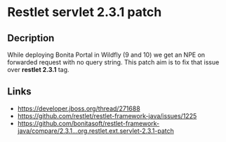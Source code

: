 # Restlet servlet 2.3.1 patch

## Decription
While deploying Bonita Portal in Wildfly (9 and 10) we get an NPE on forwarded request with no query string.
This patch aim is to fix that issue over **restlet 2.3.1** tag.

## Links
- https://developer.jboss.org/thread/271688
- https://github.com/restlet/restlet-framework-java/issues/1225
- https://github.com/bonitasoft/restlet-framework-java/compare/2.3.1...org.restlet.ext.servlet-2.3.1-patch

